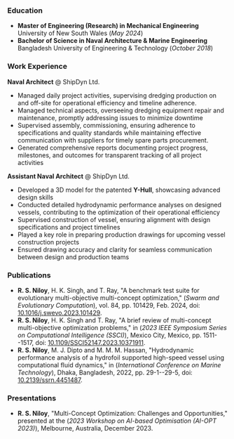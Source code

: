 ### Education
- **Master of Engineering (Research) in Mechanical Engineering**
  University of New South Wales
  (_May 2024_)
- **Bachelor of Science in Naval Architecture & Marine Engineering**
  Bangladesh University of Engineering & Technology
  (_October 2018_)

### Work Experience
**Naval Architect** @ ShipDyn Ltd.
- Managed daily project activities, supervising dredging production on and off-site for operational efficiency and timeline adherence.
- Managed technical aspects, overseeing dredging equipment repair and maintenance, promptly addressing issues to minimize downtime
- Supervised assembly, commissioning, ensuring adherence to specifications and quality standards while maintaining effective communication with suppliers for timely spare parts procurement.
- Generated comprehensive reports documenting project progress, milestones, and outcomes for transparent tracking of all project activities

**Assistant Naval Architect** @ ShipDyn Ltd.
- Developed a 3D model for the patented **Y-Hull**, showcasing advanced design skills
- Conducted detailed hydrodynamic performance analyses on designed vessels, contributing to the optimization of their operational efficiency
- Supervised construction of vessel, ensuring alignment with design specifications and project timelines
- Played a key role in preparing production drawings for upcoming vessel construction projects
- Ensured drawing accuracy and clarity for seamless communication between design and production teams

### Publications
- **R. S. Niloy**, H. K. Singh, and T. Ray, "A benchmark test suite for evolutionary multi-objective multi-concept optimization," (_Swarm and Evolutionary Computation_), vol. 84, pp. 101429, Feb. 2024, doi: [10.1016/j.swevo.2023.101429](https://doi.org/10.1016/j.swevo.2023.101429).
- **R. S. Niloy**, H. K. Singh and T. Ray, "A brief review of multi-concept multi-objective optimization problems," in (_2023 IEEE Symposium Series on Computational Intelligence (SSCI)_), Mexico City, Mexico, pp. 1511--1517, doi: [10.1109/SSCI52147.2023.10371911](https://doi.org/10.1109/SSCI52147.2023.10371911).
- **R. S. Niloy**, M. J. Dipto and M. M. M. Hassan, "Hydrodynamic performance analysis of a hydrofoil supported high-speed vessel using computational fluid dynamics," in (_International Conference on Marine Technology_), Dhaka, Bangladesh, 2022, pp. 29-1--29-5, doi: [10.2139/ssrn.4451487](https://doi.org/10.2139/ssrn.4451487).

### Presentations
- **R. S. Niloy**, "Multi-Concept Optimization: Challenges and Opportunities," presented at the (_2023 Workshop on AI-based Optimisation (AI-OPT 2023)_), Melbourne, Australia, December 2023.
